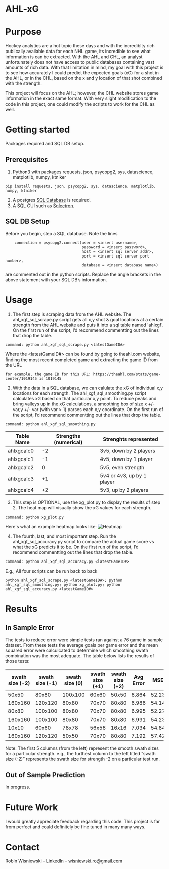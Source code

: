 ﻿# AHL-xG

# Purpose
Hockey analytics are a hot topic these days and with the incrediblty rich publically available data for each NHL game, its incredible to see what information is can be extracted. With the AHL and CHL, an analyst unfortunately does not have access to public databases containing vast amounts of rich data. With that limitation in mind, my goal with this project is to see how accurately I could predict the expected goals (xG) for a shot in the AHL, or in the CHL, based on the x and y location of that shot combined with the strength. 

This project will focus on the AHL; however, the CHL website stores game information in the exact same format. With very slight modification to the code in this project, one could modify the scripts to work for the CHL as well.

# Getting started

Packages required and SQL DB setup.

## Prerequisites 

1. Python3 with packages requests, json, psycopg2, sys, datascience, matplotlib, numpy, ktniker
```
pip install requests, json, psycopg2, sys, datascience, matplotlib, numpy, ktniker
```
2. A postgres [SQL Database](https://www.postgresql.org/download/linux/) is required.
3. A SQL GUI such as [Sqlectron](https://sqlectron.github.io/).

## SQL DB Setup

Before you begin, step a SQL database. Note the lines 
```
    connection = psycopg2.connect(user = <insert username>,
                                  password = <insert password>,
                                  host = <insert sql server addr>,
                                  port = <insert sql server port number>,
                                  database = <insert database name>)
```
are commented out in the python scripts. Replace the angle brackets in the above statement with your SQL DB’s information.

# Usage

1. The first step is scraping data from the AHL website.
The ahl_xgf_sql_scrape.py script gets all x,y shot & goal locations at a certain strength from the AHL website and puts it into a sql table named 'ahlxgf'. On the first run of the script, I’d recommend commentting out the lines that drop the table.
```
command: python ahl_xgf_sql_scrape.py <latestGameID#>
```
Where the <latestGameID#> can be found by going to theahl.com website, finding the most recent completed game and extracting the game ID from the URL
```
for example, the game ID for this URL: https://theahl.com/stats/game-center/1019145 is 1019145
```

2. With the data in a SQL database, we can calulate the xG of individual x,y locations for each strength. The ahl_xgf_sql_smoothing.py script calculates xG based on that particular x,y point. To reduce peaks and bring valleys up in the xG calculations, a smoothing box of size x +/- var,y +/- var (with var > 1) parses each x,y coordinate. On the first run of the script, I’d recommend commentting out the lines that drop the table.
```
command: python ahl_xgf_sql_smoothing.py
```
| Table Name    | Strengths (numerical) | Strenghts represented |
| ------------- | --- | --------------------- |
| ahlxgcalc0   | -2 | 3v5, down by 2 players  |
| ahlxgcalc1   | -1 | 4v5, down by 1 player |
| ahlxgcalc2   | 0 | 5v5, even strength  |
| ahlxgcalc3   | +1 | 5v4 or 4v3, up by 1 player |
| ahlxgcalc4   | +2 | 5v3, up by 2 players  |

3. This step is OPTIONAL, use the xg_plot.py to display the results of step 2. The heat map will visually show the xG values for each strength. 
```
command: python xg_plot.py
```
Here's what an example heatmap looks like:
![Heatmap](https://i.imgur.com/wwf9Zyf.png)

4. The fourth, last, and most important step. Run the ahl_xgf_sql_accuracy.py script to compare the actual game score vs what the xG predicts it to be. On the first run of the script, I’d recommend commentting out the lines that drop the table.
```
command: python ahl_xgf_sql_accuracy.py <latestGameID#>
```
E.g., All four scripts can be run back to back
```
python ahl_xgf_sql_scrape.py <latestGameID#>; python ahl_xgf_sql_smoothing.py; python xg_plot.py; python ahl_xgf_sql_accuracy.py <latestGameID#>
```

# Results

## In Sample Error

The tests to reduce error were simple tests ran against a 76 game in sample dataset. From these tests the average goals per game error and the mean squared error were calculcated to determine which smoothing swath combination was the most adequate. The table below lists the results of those tests:

| swath size (-2) | swath size (-1) | swath size (0) | swath size (+1) | swath size (+2) |Avg Error | MSE |
| ---- | --------- | ---------- | --------- | ---------- | ---------- | --------- |
| 50x50 | 80x80 | 100x100 | 60x60 | 50x50 | 6.864 | 52.23 |
| 160x160 | 120x120 | 80x80 | 70x70 | 80x80 | 6.986 | 54.14 |
| 80x80 | 100x100 | 80x80 | 70x70 | 80x80 | 6.995 | 52.27 |
| 160x160 | 100x100 | 80x80 | 70x70 | 80x80 | 6.991 | 54.23 |
| 10x10 | 60x60 | 78x78 | 56x56 | 16x16 | 7.034 | 54.84 |
| 160x160 | 120x120 | 50x50 | 70x70 | 80x80 | 7.192 | 57.42 |


Note: The first 5 columns (from the left) represent the smooth swath sizes for a particular strength. e.g., the furthest column to the left titled “swath size (-2)” represents the swath size for strength -2 on a particular test run.

## Out of Sample Prediction

In progress.

# Future Work

I would greatly appreciate feedback regarding this code. This project is far from perfect and could definitely be fine tuned in many many ways. 

# Contact

Robin Wisniewski – [LinkedIn](https://www.linkedin.com/in/robin-wisniewski/) –  [wisniewski.ro@gmail.com](mailto:wisniewski.ro@gmail.com)

